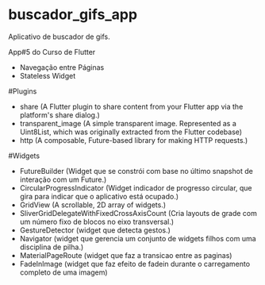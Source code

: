 # buscador_gifs_app

Aplicativo de buscador de gifs.

App#5 do Curso de Flutter
* Navegação entre Páginas
* Stateless Widget

#Plugins
* share (A Flutter plugin to share content from your Flutter app via the platform's share dialog.)
* transparent_image (A simple transparent image. Represented as a Uint8List,
    which was originally extracted from the Flutter codebase)
* http (A composable, Future-based library for making HTTP requests.)

#Widgets
- FutureBuilder (Widget que se constrói com base no último snapshot de interação com um Future.)
- CircularProgressIndicator (Widget indicador de progresso circular, que gira para indicar que o aplicativo está ocupado.)
- GridView (A scrollable, 2D array of widgets.)
- SliverGridDelegateWithFixedCrossAxisCount (Cria layouts de grade com um número fixo de blocos no eixo transversal.)
- GestureDetector (widget que detecta gestos.)
- Navigator (widget que gerencia um conjunto de widgets filhos com uma disciplina de pilha.)
- MaterialPageRoute (widget que faz a transicao entre as paginas)
- FadeInImage (widget que faz efeito de fadein durante o carregamento completo de uma imagem)